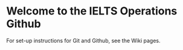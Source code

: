 # Welcome to the IELTS Operations Github
For set-up instructions for Git and Github, see the Wiki pages.
